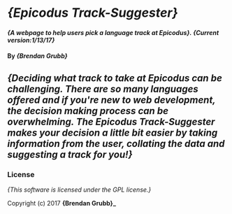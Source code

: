 # _{Epicodus Track-Suggester}_

#### _{A webpage to help users pick a language track at Epicodus}. {Current version:1/13/17}_

#### By _**{Brendan Grubb}**_

## _{Deciding what track to take at Epicodus can be challenging. There are so many languages offered and if you're new to web development, the decision making process can be overwhelming. The Epicodus Track-Suggester makes your decision a little bit easier by taking information from the user, collating the data and suggesting a track for you!}_

### License

*{This software is licensed under the GPL license.}*

Copyright (c) 2017 **{Brendan Grubb}_**
